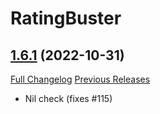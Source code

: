 # RatingBuster

## [1.6.1](https://github.com/raethkcj/RatingBuster/tree/1.6.1) (2022-10-31)
[Full Changelog](https://github.com/raethkcj/RatingBuster/compare/1.6.0...1.6.1) [Previous Releases](https://github.com/raethkcj/RatingBuster/releases)

- Nil check (fixes #115)  
